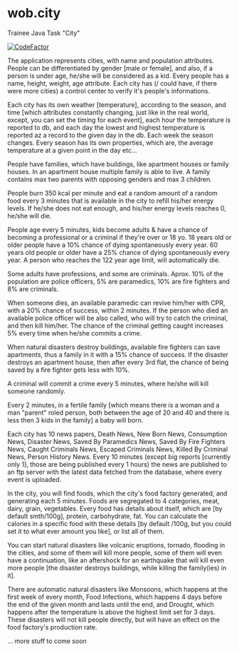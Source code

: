 # wob.city
Trainee Java Task "City"

[![CodeFactor](https://www.codefactor.io/repository/github/romeomihalovics/wob.city/badge)](https://www.codefactor.io/repository/github/romeomihalovics/wob.city)


The application represents cities, with name and population attributes. People can be differentiated by gender [male or female], and also, if a person is under age, he/she will be considered as a kid. Every people has a name, height, weight, age attribute. Each city has (/ could have, if there were more cities) a control center to verify it's people's informations. 

Each city has its own weather [temperature], according to the season, and time [which attributes constantly changing, just like in the real world, except, you can set the timing for each event], each hour the temperature is reported to db, and each day the lowest and highest temperature is reported az a record to the given day in the db. Each week the season changes. Every season has its own properties, which are, the average temperature at a given point in the day etc...

People have families, which have buildings, like apartment houses or family houses. In an apartment house multiple family is able to live. A family contains max two parents with opposing genders and max 3 children. 

People burn 350 kcal per minute and eat a random amount of a random food every 3 minutes that is available in the city to refill his/her energy levels. If he/she does not eat enough, and his/her energy levels reaches 0, he/she will die.

People age every 5 minutes, kids become adults & have a chance of becoming a professional or a criminal if they're over or 18 yo. 18 years old or older people have a 10% chance of dying spontaneously every year. 60 years old people or older have a 25% chance of dying spontaneously every year. A person who reaches the 122 year age limit, will automatically die.

Some adults have professions, and some are criminals. Aprox. 10% of the population are police officers, 5% are paramedics, 10% are fire fighters and 8% are criminals. 

When someone dies, an available paramedic can revive him/her with CPR, with a 20% chance of success, within 2 minutes. If the person who died an available police officer will be also called, who will try to catch the criminal, and then kill him/her. The chance of the criminal getting caught increases 5% every time when he/she commits a crime.

When natural disasters destroy buildings, available fire fighters can save apartments, thus a family in it with a 15% chance of success. If the disaster destroys an apartment house, then after every 3rd flat, the chance of being saved by a fire fighter gets less with 10%.

A criminal will commit a crime every 5 minutes, where he/she will kill someone randomly.

Every 2 minutes, in a fertile family [which means there is a woman and a man "parent" roled person, both between the age of 20 and 40 and there is less then 3 kids in the family] a baby will born.

Each city has 10 news papers, Death News, New Born News, Consumption News, Disaster News, Saved By Paramedics News, Saved By Fire Fighters News, Caught Criminals News, Escaped Criminals News, Killed By Criminal News, Person History News. Every 10 minutes (except big reports [currently only 1], those are being published every 1 hours) the news are published to an ftp server with the latest data fetched from the database, where every event is uploaded.

In the city, you will find foods, which the city's food factory generated, and generating each 5 minutes. Foods are segregated to 4 categories, meat, dairy, grain, vegetables. Every food has details about itself, which are [by default smth/100g], protein, carbohydrate, fat. You can calculate the calories in a specific food with these details [by default /100g, but you could set it to what ever amount you like], or list all of them.

You can start natural disasters like volcanic eruptions, tornado, flooding in the cities, and some of them will kill more people, some of them will even have a continuation, like an aftershock for an earthquake that will kill even more people [the disaster destroys buildings, while killing the family(ies) in it].

There are automatic natural disasters like Monsoons, which happens at the first week of every month, Food Infections, which happens 4 days before the end of the given month and lasts until the end, and Drought, which happens after the temperature is above the highest limit set for 3 days. These disasters will not kill people directly, but will have an effect on the food factory's production rate.

... more stuff to come soon
